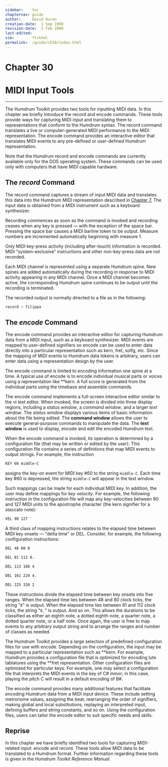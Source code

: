 ```yaml
---
sidebar:	toc
chapternav:	guide
author:		David Huron
creation-date:	1 Sep 1998
revision-date:	3 Feb 2000
last-edited:
vim:		ft=html
permalink:	/guide/ch30/index.html
---
```


<div class="chapter-heading">
<h1> Chapter 30 </h1>
<h1> MIDI Input Tools </h1>
</div>

------------------------------------------------------------------------


The Humdrum Toolkit provides two tools for inputting MIDI data. In this
chapter we briefly introduce the <span class="tool">record</span> and
<span class="tool">encode</span> commands. These tools provide ways
for capturing MIDI input and translating them to representations that
conform to the Humdrum syntax. The <span class="tool">record</span> command translates a live
or computer-generated MIDI performance to the
<span class="rep">MIDI</span> representation. The <span class="tool">encode</span>
command provides an interactive editor that translates MIDI events to
any pre-defined or user-defined Humdrum representation.

Note that the Humdrum <span class="tool">record</span> and <span class="tool">encode</span> commands are currently
available only for the DOS operating system. These commands can be used
only with computers that have MIDI capable hardware.




## The *record* Command ##



The <span class="tool">record</span> command captures a stream of
input MIDI data and translates this data into the Humdrum <span class="rep">MIDI</span>
representation described in [Chapter 7.](/guide/ch07) The input data is
obtained from a MIDI instrument such as a keyboard synthesizer.

Recording commences as soon as the command is invoked and recording
ceases when any key is pressed &mdash; with the exception of the space bar.
Pressing the space bar causes a <span class="rep">MIDI</span> barline token to be output.
Measure numbers are incremented automatically beginning with measure 1.

Only MIDI key-press activity (including after-touch) information is
recorded. MIDI "system-exclusive" instructions and other non-key-press
data are not recorded.

Each MIDI channel is represented using a separate Humdrum spine. New
spines are added automatically during the recording in response to MIDI
activity appearing in any MIDI channel. Once a MIDI channel becomes
active, the corresponding Humdrum spine continues to be output until the
recording is terminated.

The recorded output is normally directed to a file as in the following:

```bash
record > filippa
```




## The *encode* Command ##



The <span class="tool">encode</span> command provides an interactive
editor for capturing Humdrum data from a MIDI input, such as a keyboard
synthesizer. MIDI events are mapped to user-defined signifiers so
<span class="tool">encode</span> can be used to enter data directly into a particular
representation such as <span class="rep">kern</span>,
<span class="rep">fret</span>,
<span class="rep">solfg</span>, etc. Since the mapping of
MIDI events to Humdrum data tokens is arbitrary, users can enter data
using a representation design by the user.

The <span class="tool">encode</span> command is limited to encoding information one spine at a
time. A typical use of <span class="tool">encode</span> is to encode individual musical parts
or voices using a representation like \*\*kern. A full score is
generated from the individual parts using the
<span class="tool">timebase</span> and
<span class="tool">assemble</span> commands.

The <span class="tool">encode</span> command implements a full-screen interactive editor
similar to the <span class="unix">vi</span> text editor. When invoked, the screen is divided
into three display regions, including a *status window*, a *command
window*, and a larger *text window*. The *status window* displays
various items of basic information about the file being edited. The
**command window** allows the user to execute general-purpose commands
to manipulate the data. The **text window** is used to display, encode
and edit the encoded Humdrum text.

When the <span class="tool">encode</span> command is invoked, its operation is determined by a
configuration file (that may be written or edited by the user). This
configuration file contains a series of definitions that map MIDI events
to output strings. For example, the instruction

```bash
KEY 60 middle-C
```

assigns the key-on event for MIDI key \#60 to the string `middle-C`.
Each time key \#60 is depressed, the string `middle-C` will appear in
the text window.

Such mappings can be made for each individual MIDI key. In addition, the
user may define mappings for *key velocity*. For example, the following
instruction in the configuration file will map any key-velocities
between 90 and 127 MIDI units to the apostrophe character (the
<span class="rep">kern</span> signifier for a staccato
note):

```bash
VEL 90 127 '
```

A third class of mapping instructions relates to the elapsed time
between MIDI key onsets &mdash; "delta time" or DEL. Consider, for
example, the following configuration instructions:

```bash
DEL 48 80 8
```
```bash
DEL 81 112 8.
```
```bash
DEL 113 160 4
```
```bash
DEL 161 224 4.
```
```bash
DEL 225 320 2
```

These instructions divide the elapsed time between key onsets into five
ranges. When the elapsed time lies between 48 and 80 clock ticks, the
string "`8`" is output. When the elapsed time lies between 81 and 112
clock ticks, the string "`8.`" is output. And so on. This allows the
durations to be classified as either an eighth note, a dotted eighth
note, a quarter note, a dotted quarter note, or a half note. Once again,
the user is free to map events to any arbitrary output string and to
arrange the ranges and number of classes as needed.

The Humdrum Toolkit provides a large selection of predefined
configuration files for use with <span class="tool">encode</span>. Depending on the
configuration, the input may be mapped to a particular representation
such as \*\*kern. For example, Humdrum provides a configuration file
that is optimized for encoding lute tablatures using the \*\*fret
representation. Other configuration files are optimized for particular
keys. For example, one may select a configuration file that interprets
the MIDI events in the key of C\# minor; in this case, playing the pitch
C will result in a default encoding of B\#.

The <span class="tool">encode</span> command provides many additional features that facilitate
encoding Humdrum data from a MIDI input device. These include setting
metronome values, assigning the beat, rearranging the order of
signifiers, making global and local substitutions, replaying an
interpreted input, defining buffers and string constants, and so on.
Using the configuration files, users can tailor the <span class="tool">encode</span> editor to
suit specific needs and skills.




## Reprise ##



In this chapter we have briefly identified two tools for capturing
MIDI-related input: <span class="tool">encode</span> and
<span class="tool">record</span>. These tools allow MIDI data to be
translated to a Humdrum format. Further information regarding these
tools is given in the *Humdrum Toolkit Reference Manual.*


